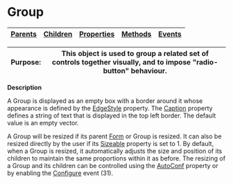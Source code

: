 




<h1 class="heading"><span class="name">Group</span></h1>

| [Parents](../ParentLists/Group.htm) | [Children](../ChildLists/Group.htm) | [Properties](../PropLists/Group.htm) | [Methods](../MethodLists/Group.htm) | [Events](../EventLists/Group.htm) |
| --- | --- | --- | --- | ---  |


| Purpose: | This object is used to group a related set of controls together         visually, and to impose "radio-button" behaviour. |
| --- | ---  |


**Description**


A Group is displayed as an empty box with a border around it whose appearance
is defined by the [EdgeStyle](./edgestyle.md) property. The
[Caption](./caption.md) property defines a string of text
that is displayed in the top left border. The default value is an empty vector.



A Group will be resized if its parent [Form](form.md) or
Group is resized. It can also be resized directly by the user if its [Sizeable](./sizeable.md) property is set to 1. By default, when a Group is resized, it automatically
adjusts the size and position of its children to maintain the same proportions
within it as before. The resizing of a Group and its children can be controlled
using the [AutoConf](./autoconf.md) property or by enabling
the [Configure](./configure.md) event (31).


